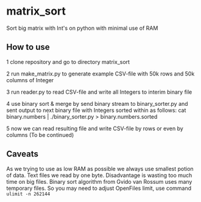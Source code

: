 # matrix_sort
Sort big matrix with Int's on python with minimal use of RAM

## How to use

1 clone repository and go to directory matrix_sort

2 run make_matrix.py to generate example CSV-file with 50k rows and 50k columns of Integer 

3 run reader.py to read CSV-file and write all Integers to interim binary file

4 use binary sort & merge by send binary stream to binary_sorter.py and sent output to next binary file with Integers sorted within as follows:
 cat binary.numbers | ./binary_sorter.py > binary.numbers.sorted

5 now we can read resulting file and write CSV-file by rows or even by columns (To be continued)

## Caveats

As we trying to use as low RAM as possible we always use smallest potion of data. Text files we read by one byte. Disadvantage is wasting too much time on big files.
Binary sort algorithm from Gvido van Rossum uses many temporary files. So you may need to adjust OpenFiles limit, use command 
```ulimit -n 262144```

